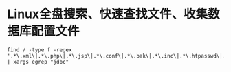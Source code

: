 # Linux全盘搜索、快速查找文件、收集数据库配置文件

```
find / -type f -regex '.*\.xml\|.*\.php\|.*\.jsp\|.*\.conf\|.*\.bak\|.*\.inc\|.*\.htpasswd\|.*\.inf\|.*\.ini\|.*\.properties' | xargs egrep "jdbc"
```
